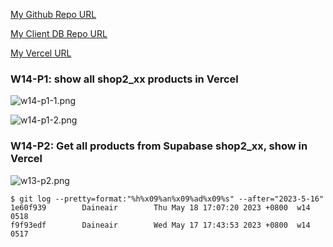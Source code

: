 [My Github Repo URL](https://github.com/Daineair/1112-2A-db-demo-410410228)

[My Client DB Repo URL](https://github.com/Daineair/1112-client-db_28.git)

[My Vercel URL](https://1112-client-db-28.vercel.app/)

### W14-P1: show all shop2_xx products in Vercel

![w14-p1-1.png](https://jiewhttktusvivcyqnki.supabase.co/storage/v1/object/public/demo_28/md_28_img/w14-p1-1.png?t=2023-05-17T09%3A36%3A45.785Z)

![w14-p1-2.png](https://jiewhttktusvivcyqnki.supabase.co/storage/v1/object/public/demo_28/md_28_img/w14-p1-2.png?t=2023-05-17T09%3A42%3A03.759Z)

### W14-P2: Get all products from Supabase shop2_xx, show in Vercel

![w13-p2.png](https://jiewhttktusvivcyqnki.supabase.co/storage/v1/object/public/demo_28/md_28_img/w14-p2.png?t=2023-05-18T09%3A06%3A30.605Z)

```
$ git log --pretty=format:"%h%x09%an%x09%ad%x09%s" --after="2023-5-16"
1e60f939        Daineair        Thu May 18 17:07:20 2023 +0800  w14 0518
f9f93edf        Daineair        Wed May 17 17:43:53 2023 +0800  w14 0517
```
